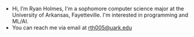 - Hi, I’m Ryan Holmes, I'm a sophomore computer science major at the University of Arkansas, Fayetteville. I'm interested in programming and ML/AI.
- You can reach me via email at rth005@uark.edu

<!---
Ryan-Holmes-363/Ryan-Holmes-363 is a ✨ special ✨ repository because its `README.md` (this file) appears on your GitHub profile.
You can click the Preview link to take a look at your changes.
--->
